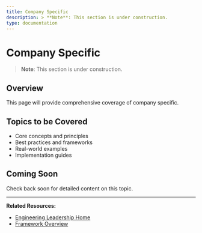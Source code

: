 ```yaml
---
title: Company Specific
description: > **Note**: This section is under construction.
type: documentation
---
```


# Company Specific

> **Note**: This section is under construction.

## Overview

This page will provide comprehensive coverage of company specific.

## Topics to be Covered

- Core concepts and principles
- Best practices and frameworks
- Real-world examples
- Implementation guides

## Coming Soon

Check back soon for detailed content on this topic.

---

**Related Resources:**
- [Engineering Leadership Home](../interview-prep/engineering-leadership/index.md)
- [Framework Overview](../interview-prep/engineering-leadership/framework-index.md)
